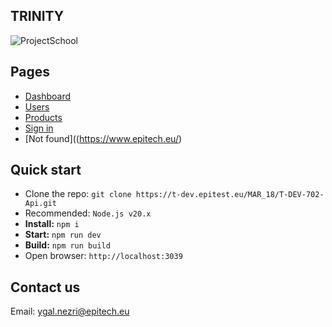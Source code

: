 ## TRINITY

![ProjectSchool](https://www.epitech.eu/)

## Pages

- [Dashboard](https://www.epitech.eu/)
- [Users](https://www.epitech.eu/)
- [Products](https://www.epitech.eu/)
- [Sign in](https://www.epitech.eu/)
- [Not found]((https://www.epitech.eu/)

## Quick start

- Clone the repo: `git clone https://t-dev.epitest.eu/MAR_18/T-DEV-702-Api.git`
- Recommended: `Node.js v20.x`
- **Install:** `npm i`
- **Start:** `npm run dev`
- **Build:** `npm run build`
- Open browser: `http://localhost:3039`


## Contact us

Email: ygal.nezri@epitech.eu
